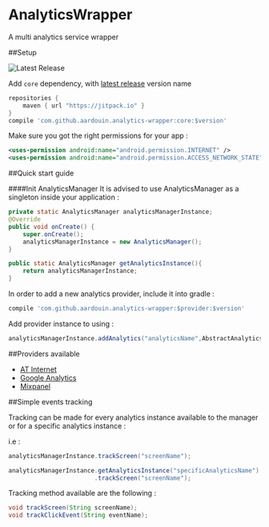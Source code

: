 # AnalyticsWrapper
A multi analytics service wrapper

##Setup

![Latest Release](https://img.shields.io/github/release/aardouin/analytics-wrapper.svg?label=latest%20release
)

Add `core` dependency, with [latest release](https://github.com/aardouin/analytics-wrapper/releases/latest) version name

```groovy
repositories {
    maven { url "https://jitpack.io" }
}
compile 'com.github.aardouin.analytics-wrapper:core:$version'
```

Make sure you got the right permissions for your app : 

```xml
<uses-permission android:name="android.permission.INTERNET" />
<uses-permission android:name="android.permission.ACCESS_NETWORK_STATE" />
```


##Quick start guide

####Init AnalyticsManager 
It is advised to use AnalyticsManager as a singleton inside your application : 

```java
private static AnalyticsManager analyticsManagerInstance;
@Override
public void onCreate() {
    super.onCreate();
    analyticsManagerInstance = new AnalyticsManager();
}

public static AnalyticsManager getAnalyticsInstance(){
    return analyticsManagerInstance;
}
```


In order to add a new analytics provider, include it into gradle : 

```groovy
compile 'com.github.aardouin.analytics-wrapper:$provider:$version'
```

Add provider instance to using : 

```java
analyticsManagerInstance.addAnalytics("analyticsName",AbstractAnalytics analytics)
```

##Providers available
* [AT Internet](./atinternet/)
* [Google Analytics](./googleanalytics/)
* [Mixpanel](./mixpanel/)

##Simple events tracking

Tracking can be made for every analytics instance available to the manager or for a specific analytics instance : 

i.e : 

```java
analyticsManagerInstance.trackScreen("screenName");

analyticsManagerInstance.getAnalyticsInstance("specificAnalyticsName")
						.trackScreen("screenName");
```

Tracking method available are the following : 

```java
void trackScreen(String screenName);
void trackClickEvent(String eventName);
```
